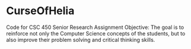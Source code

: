 # CurseOfHelia
 Code for CSC 450 Senior Research Assignment 
Objective: The goal is to reinforce not only the Computer Science concepts of the students, but to also improve their problem solving and critical thinking skills.
